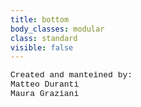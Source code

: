 ```yaml
---
title: bottom
body_classes: modular
class: standard
visible: false
---
```


<p style="font-family:'Courier New'; font-size:small;">
Created and manteined by:
</br>
Matteo Duranti <a href="mailto:{{'matteo.duranti@cern.ch'|safe_email}}"><i class="fa fa-envelope-o" aria-hidden="true">
</i></a>
</br>
Maura Graziani <a href="mailto:{{'maura.graziani@infn.it'|safe_email}}"><i class="fa fa-envelope-o" aria-hidden="true"></i></a>
</p>